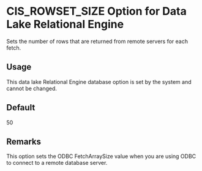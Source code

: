 <!-- loioa62f85d684f210158283e22a4e0cc28d -->

# CIS\_ROWSET\_SIZE Option for Data Lake Relational Engine

Sets the number of rows that are returned from remote servers for each fetch.



<a name="loioa62f85d684f210158283e22a4e0cc28d__section_rv2_mvs_swb"/>

## Usage

This data lake Relational Engine database option is set by the system and cannot be changed.



<a name="loioa62f85d684f210158283e22a4e0cc28d__iq_refso_402"/>

## Default

50



<a name="loioa62f85d684f210158283e22a4e0cc28d__iq_refso_404"/>

## Remarks

This option sets the ODBC FetchArraySize value when you are using ODBC to connect to a remote database server.


